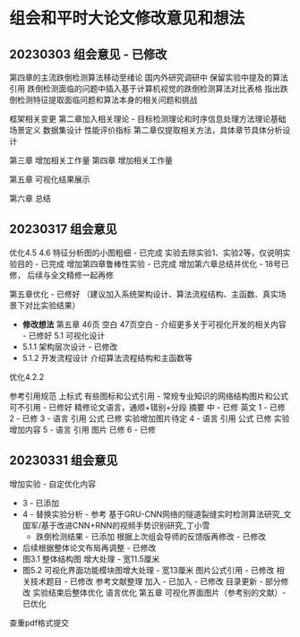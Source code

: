 # 组会和平时大论文修改意见和想法
## 20230303 组会意见 - 已修改
第四章的主流跌倒检测算法移动至绪论 国内外研究调研中
保留实验中提及的算法引用
跌倒检测面临的问题中插入基于计算机视觉的跌倒检测算法对比表格
指出跌倒检测特征提取面临问题和算法本身的相关问题和挑战

框架相关变更
第二章加入相关理论 - 目标检测理论和时序信息处理方法理论基础
场景定义
数据集设计
性能评价指标 第二章仅提取相关方法，具体章节具体分析设计

第三章 增加相关工作量
第四章  增加相关工作量

第五章 可视化结果展示

第六章 总结
## 20230317 组会意见
优化4.5 4.6 特征分析图的小图粗细 - 已完成
实验去除实验1、实验2等，仅说明实验目的 - 已完成
增加第四章鲁棒性实验 - 已完成
增加第六章总结并优化 - 18号已修， 后续与全文精修一起再修

第五章优化 - 已修好
（建议加入系统架构设计、算法流程结构、主函数、真实场景下对比实验结果）
- **修改想法**
第五章 46页 空白 47页空白 - 介绍更多关于可视化开发的相关内容 - 已修好
5.1 可视化设计
 - 5.1.1 架构层次设计 - 已修改
 - 5.1.2 开发流程设计
         介绍算法流程结构和主函数等


优化4.2.2

参考引用规范 上标式 有些图标和公式引用 - 常规专业知识的网络结构图片和公式可不引用 - 已修好
精修论文语言，通顺+错别+分段
摘要
中 - 已修
英文
1 - 已修
2 - 已修
3 - 语言 引用 公式 已修  实验增加图片待定
4 - 语言 引用 公式 已修  实验增加内容
5 - 语言 引用 图片 已修
6 - 已修


## 20230331 组会意见
增加实验 - 自定优化内容
 - 3 - 已添加
 - 4 - 替换实验分析 - 参考 基于GRU-CNN网络的隧道裂缝实时检测算法研究_文国军/基于改进CNN+RNN的视频手势识别研究_丁小雪
     - 跌倒检测结果 - 已添加
根据上次组会导师的反馈版再修改 - 已修改
 - 后续根据整体论文布局再调整 - 已修改
 - 图3.1 整体结构图 增大处理  -  宽11.5厘米
 - 图5.2 可视化界面功能模块图增大处理  -  宽13厘米
图片公式引用 - 已修改
相关技术题目 - 已修改
参考文献整理 加入 - 已加入 - 已修改
目录更新 - 部分修改 实验结束后整体优化
语言优化
第五章 可视化界面图片（参考别的文献）- 已优化

查重pdf格式提交